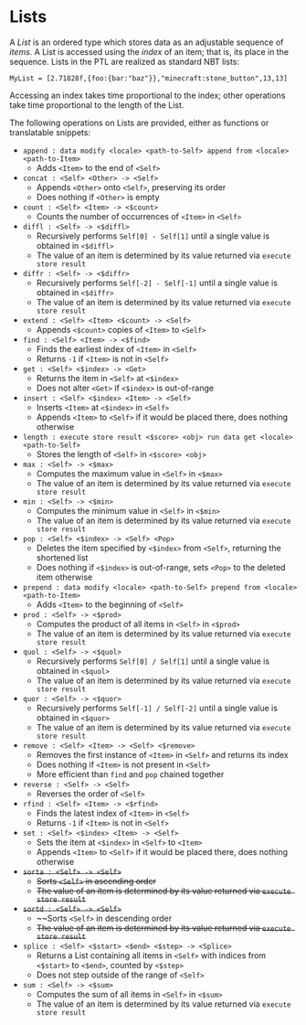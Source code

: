 # Lists

A _List_ is an ordered type which stores data as an adjustable sequence of _items_. A List is accessed using the _index_ of an item; that is, its place in the sequence. Lists in the PTL are realized as standard NBT lists:
```
MyList = [2.71828f,{foo:{bar:"baz"}},"minecraft:stone_button",13,13]
```
Accessing an index takes time proportional to the index; other operations take time proportional to the length of the List.

The following operations on Lists are provided, either as functions or translatable snippets:
* `append : data modify <locale> <path-to-Self> append from <locale> <path-to-Item>`
  * Adds `<Item>` to the end of `<Self>`
* `concat : <Self> <Other> -> <Self>`
  * Appends `<Other>` onto `<Self>`, preserving its order
  * Does nothing if `<Other>` is empty
* `count : <Self> <Item> -> <$count>`
  * Counts the number of occurrences of `<Item>` in `<Self>`
* `diffl : <Self> -> <$diffl>`
  * Recursively performs `Self[0] - Self[1]` until a single value is obtained in `<$diffl>`
  * The value of an item is determined by its value returned via `execute store result`
* `diffr : <Self> -> <$diffr>`
  * Recursively performs `Self[-2] - Self[-1]` until a single value is obtained in `<$diffr>`
  * The value of an item is determined by its value returned via `execute store result`
* `extend : <Self> <Item> <$count> -> <Self>`
  * Appends `<$count>` copies of `<Item>` to `<Self>`
* `find : <Self> <Item> -> <$find>`
  * Finds the earliest index of `<Item>` in `<Self>`
  * Returns `-1` if `<Item>` is not in `<Self>`
* `get : <Self> <$index> -> <Get>`
  * Returns the item in `<Self>` at `<$index>`
  * Does not alter `<Get>` if `<$index>` is out-of-range
* `insert : <Self> <$index> <Item> -> <Self>`
  * Inserts `<Item>` at `<$index>` in `<Self>`
  * Appends `<Item>` to `<Self>` if it would be placed there, does nothing otherwise
* `length : execute store result <$score> <obj> run data get <locale> <path-to-Self>`
  * Stores the length of `<Self>` in `<$score> <obj>`
* `max : <Self> -> <$max>`
  * Computes the maximum value in `<Self>` in `<$max>`
  * The value of an item is determined by its value returned via `execute store result`
* `min : <Self> -> <$min>`
  * Computes the minimum value in `<Self>` in `<$min>`
  * The value of an item is determined by its value returned via `execute store result`
* `pop : <Self> <$index> -> <Self> <Pop>`
  * Deletes the item specified by `<$index>` from `<Self>`, returning the shortened list
  * Does nothing if `<$index>` is out-of-range, sets `<Pop>` to the deleted item otherwise
* `prepend : data modify <locale> <path-to-Self> prepend from <locale> <path-to-Item>`
  * Adds `<Item>` to the beginning of `<Self>`
* `prod : <Self> -> <$prod>`
  * Computes the product of all items in `<Self>` in `<$prod>`
  * The value of an item is determined by its value returned via `execute store result`
* `quol : <Self> -> <$quol>`
  * Recursively performs `Self[0] / Self[1]` until a single value is obtained in `<$quol>`
  * The value of an item is determined by its value returned via `execute store result`
* `quor : <Self> -> <$quor>`
  * Recursively performs `Self[-1] / Self[-2]` until a single value is obtained in `<$quor>`
  * The value of an item is determined by its value returned via `execute store result`
* `remove : <Self> <Item> -> <Self> <$remove>`
  * Removes the first instance of `<Item>` in `<Self>` and returns its index
  * Does nothing if `<Item>` is not present in `<Self>`
  * More efficient than `find` and `pop` chained together
* `reverse : <Self> -> <Self>`
  * Reverses the order of `<Self>`
* `rfind : <Self> <Item> -> <$rfind>`
  * Finds the latest index of `<Item>` in `<Self>`
  * Returns `-1` if `<Item>` is not in `<Self>`
* `set : <Self> <$index> <Item> -> <Self>`
  * Sets the item at `<$index>` in `<Self>` to `<Item>`
  * Appends `<Item>` to `<Self>` if it would be placed there, does nothing otherwise
* ~~`sorta : <Self> -> <Self>`~~
  * ~~Sorts `<Self>` in ascending order~~
  * ~~The value of an item is determined by its value returned via `execute store result`~~
* ~~`sortd : <Self> -> <Self>`~~
  * ~~Sorts `<Self>` in descending order
  * ~~The value of an item is determined by its value returned via `execute store result`~~
* `splice : <Self> <$start> <$end> <$step> -> <Splice>`
  * Returns a List containing all items in `<Self>` with indices from `<$start>` to `<$end>`, counted by `<$step>`
  * Does not step outside of the range of `<Self>`
* `sum : <Self> -> <$sum>`
  * Computes the sum of all items in `<Self>` in `<$sum>`
  * The value of an item is determined by its value returned via `execute store result`
